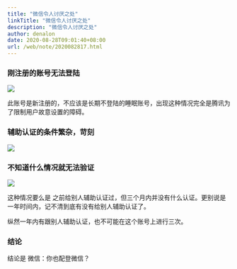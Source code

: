 ```yaml
---
title: "微信令人讨厌之处"
linkTitle: "微信令人讨厌之处"
description: "微信令人讨厌之处"
author: denalon
date: 2020-08-28T09:01:40+08:00
url: /web/note/2020082817.html
---
```


### 刚注册的账号无法登陆

![](https://base.oribos.city/images/2020/08/20200828101238.png)

此账号是新注册的，不应该是长期不登陆的睡眠账号，出现这种情况完全是腾讯为了限制用户故意设置的障碍。



### 辅助认证的条件繁杂，苛刻

![](https://base.oribos.city/images/2020/08/20200828101240.png)

### 不知道什么情况就无法验证

![](https://base.oribos.city/images/2020/08/20200828101239.png)

这种情况要么是 之前给别人辅助认证过，但三个月内并没有什么认证。更别说是一年时间内，记不清到底有没有给别人辅助认证了。

纵然一年内有跟别人辅助认证，也不可能在这个账号上进行三次。

### 结论

结论是 微信：你也配登微信？